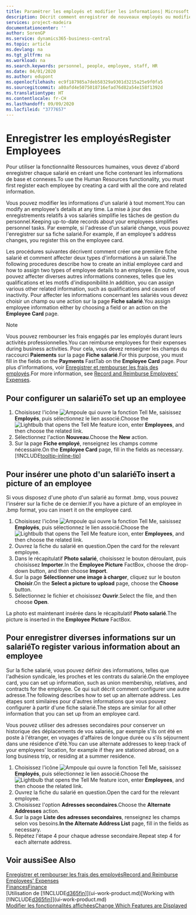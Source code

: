 ```yaml
---
title: Paramétrer les employés et modifier les informations| Microsoft Docs
description: Décrit comment enregistrer de nouveaux employés ou modifier les informations concernant ceux existants.
services: project-madeira
documentationcenter: ''
author: SorenGP
ms.service: dynamics365-business-central
ms.topic: article
ms.devlang: na
ms.tgt_pltfrm: na
ms.workload: na
ms.search.keywords: personnel, people, employee, staff, HR
ms.date: 04/01/2020
ms.author: edupont
ms.openlocfilehash: ec9f187985a7deb58329a9301d3215a25e9f0fa5
ms.sourcegitcommit: a80afd4e5075018716efad76d82a54e158f1392d
ms.translationtype: HT
ms.contentlocale: fr-CH
ms.lasthandoff: 09/09/2020
ms.locfileid: "3777657"
---
```

# <a name="register-employees"></a><span data-ttu-id="dfb7c-103">Enregistrer les employés</span><span class="sxs-lookup"><span data-stu-id="dfb7c-103">Register Employees</span></span>
<span data-ttu-id="dfb7c-104">Pour utiliser la fonctionnalité Ressources humaines, vous devez d'abord enregistrer chaque salarié en créant une fiche contenant les informations de base et connexes.</span><span class="sxs-lookup"><span data-stu-id="dfb7c-104">To use the Human Resources functionality, you must first register each employee by creating a card with all the core and related information.</span></span>

<span data-ttu-id="dfb7c-105">Vous pouvez modifier les informations d'un salarié à tout moment.</span><span class="sxs-lookup"><span data-stu-id="dfb7c-105">You can modify an employee's details at any time.</span></span> <span data-ttu-id="dfb7c-106">La mise à jour des enregistrements relatifs à vos salariés simplifie les tâches de gestion du personnel.</span><span class="sxs-lookup"><span data-stu-id="dfb7c-106">Keeping up-to-date records about your employees simplifies personnel tasks.</span></span> <span data-ttu-id="dfb7c-107">Par exemple, si l'adresse d'un salarié change, vous pouvez l'enregistrer sur sa fiche salarié.</span><span class="sxs-lookup"><span data-stu-id="dfb7c-107">For example, if an employee's address changes, you register this on the employee card.</span></span>

<span data-ttu-id="dfb7c-108">Les procédures suivantes décrivent comment créer une première fiche salarié et comment affecter deux types d'informations à un salarié.</span><span class="sxs-lookup"><span data-stu-id="dfb7c-108">The following procedures describe how to create an initial employee card and how to assign two types of employee details to an employee.</span></span> <span data-ttu-id="dfb7c-109">En outre, vous pouvez affecter diverses autres informations connexes, telles que les qualifications et les motifs d'indisponibilité.</span><span class="sxs-lookup"><span data-stu-id="dfb7c-109">In addition, you can assign various other related information, such as qualifications and causes of inactivity.</span></span> <span data-ttu-id="dfb7c-110">Pour affecter les informations concernant les salariés vous devez choisir un champ ou une action sur la page **Fiche salarié**.</span><span class="sxs-lookup"><span data-stu-id="dfb7c-110">You assign employee information either by choosing a field or an action on the **Employee Card** page.</span></span>

> [!NOTE]  
> <span data-ttu-id="dfb7c-111">Vous pouvez rembourser les frais engagés par les employés durant leurs activités professionnelles.</span><span class="sxs-lookup"><span data-stu-id="dfb7c-111">You can reimburse employees for their expenses during business activities.</span></span> <span data-ttu-id="dfb7c-112">Pour cela, vous devez renseigner les champs du raccourci **Paiements** sur la page **Fiche salarié**.</span><span class="sxs-lookup"><span data-stu-id="dfb7c-112">For this purpose, you must fill in the fields on the **Payments** FastTab on the **Employee Card** page.</span></span> <span data-ttu-id="dfb7c-113">Pour plus d'informations, voir [Enregistrer et rembourser les frais des employés](finance-how-record-reimburse-employee-expenses.md).</span><span class="sxs-lookup"><span data-stu-id="dfb7c-113">For more information, see [Record and Reimburse Employees' Expenses](finance-how-record-reimburse-employee-expenses.md).</span></span>

## <a name="to-set-up-an-employee"></a><span data-ttu-id="dfb7c-114">Pour configurer un salarié</span><span class="sxs-lookup"><span data-stu-id="dfb7c-114">To set up an employee</span></span>
1. <span data-ttu-id="dfb7c-115">Choisissez l'icône ![Ampoule qui ouvre la fonction Tell Me](media/ui-search/search_small.png "Dites-moi ce que vous voulez faire"), saisissez **Employés**, puis sélectionnez le lien associé.</span><span class="sxs-lookup"><span data-stu-id="dfb7c-115">Choose the ![Lightbulb that opens the Tell Me feature](media/ui-search/search_small.png "Tell me what you want to do") icon, enter **Employees**, and then choose the related link.</span></span>
2. <span data-ttu-id="dfb7c-116">Sélectionnez l'action **Nouveau**.</span><span class="sxs-lookup"><span data-stu-id="dfb7c-116">Choose the **New** action.</span></span>
3. <span data-ttu-id="dfb7c-117">Sur la page **Fiche employé**, renseignez les champs comme nécessaire.</span><span class="sxs-lookup"><span data-stu-id="dfb7c-117">On the **Employee Card** page, fill in the fields as necessary.</span></span> [!INCLUDE[tooltip-inline-tip](includes/tooltip-inline-tip_md.md)]

## <a name="to-insert-a-picture-of-an-employee"></a><span data-ttu-id="dfb7c-118">Pour insérer une photo d'un salarié</span><span class="sxs-lookup"><span data-stu-id="dfb7c-118">To insert a picture of an employee</span></span>
<span data-ttu-id="dfb7c-119">Si vous disposez d'une photo d'un salarié au format .bmp, vous pouvez l'insérer sur la fiche de ce dernier.</span><span class="sxs-lookup"><span data-stu-id="dfb7c-119">If you have a picture of an employee in .bmp format, you can insert it on the employee card.</span></span>

1. <span data-ttu-id="dfb7c-120">Choisissez l'icône ![Ampoule qui ouvre la fonction Tell Me](media/ui-search/search_small.png "Dites-moi ce que vous voulez faire"), saisissez **Employés**, puis sélectionnez le lien associé.</span><span class="sxs-lookup"><span data-stu-id="dfb7c-120">Choose the ![Lightbulb that opens the Tell Me feature](media/ui-search/search_small.png "Tell me what you want to do") icon, enter **Employees**, and then choose the related link.</span></span>
2. <span data-ttu-id="dfb7c-121">Ouvrez la fiche du salarié en question.</span><span class="sxs-lookup"><span data-stu-id="dfb7c-121">Open the card for the relevant employee.</span></span>
3. <span data-ttu-id="dfb7c-122">Dans le récapitulatif **Photo salarié**, choisissez le bouton déroulant, puis choisissez **Importer**.</span><span class="sxs-lookup"><span data-stu-id="dfb7c-122">In the **Employee Picture** FactBox, choose the drop-down button, and then choose **Import**.</span></span>
4. <span data-ttu-id="dfb7c-123">Sur la page **Sélectionner une image à charger**, cliquez sur le bouton **Choisir**.</span><span class="sxs-lookup"><span data-stu-id="dfb7c-123">On the **Select a picture to upload** page, choose the **Choose** button.</span></span>
5. <span data-ttu-id="dfb7c-124">Sélectionnez le fichier et choisissez **Ouvrir**.</span><span class="sxs-lookup"><span data-stu-id="dfb7c-124">Select the file, and then choose **Open**.</span></span>

<span data-ttu-id="dfb7c-125">La photo est maintenant insérée dans le récapitulatif **Photo salarié**.</span><span class="sxs-lookup"><span data-stu-id="dfb7c-125">The picture is inserted in the **Employee Picture** FactBox.</span></span>

## <a name="to-register-various-information-about-an-employee"></a><span data-ttu-id="dfb7c-126">Pour enregistrer diverses informations sur un salarié</span><span class="sxs-lookup"><span data-stu-id="dfb7c-126">To register various information about an employee</span></span>
<span data-ttu-id="dfb7c-127">Sur la fiche salarié, vous pouvez définir des informations, telles que l'adhésion syndicale, les proches et les contrats du salarié.</span><span class="sxs-lookup"><span data-stu-id="dfb7c-127">On the employee card, you can set up information, such as union membership, relatives, and contracts for the employee.</span></span> <span data-ttu-id="dfb7c-128">Ce qui suit décrit comment configurer une autre adresse.</span><span class="sxs-lookup"><span data-stu-id="dfb7c-128">The following describes how to set up an alternate address.</span></span> <span data-ttu-id="dfb7c-129">Les étapes sont similaires pour d'autres informations que vous pouvez configurer à partir d'une fiche salarié.</span><span class="sxs-lookup"><span data-stu-id="dfb7c-129">The steps are similar for all other information that you can set up from an employee card.</span></span>

<span data-ttu-id="dfb7c-130">Vous pouvez utiliser des adresses secondaires pour conserver un historique des déplacements de vos salariés, par exemple s'ils ont été en poste à l'étranger, en voyages d'affaires de longue durée ou s'ils séjournent dans une résidence d'été.</span><span class="sxs-lookup"><span data-stu-id="dfb7c-130">You can use alternate addresses to keep track of your employees’ location, for example if they are stationed abroad, on a long business trip, or residing at a summer residence.</span></span>

1. <span data-ttu-id="dfb7c-131">Choisissez l'icône ![Ampoule qui ouvre la fonction Tell Me](media/ui-search/search_small.png "Dites-moi ce que vous voulez faire"), saisissez **Employés**, puis sélectionnez le lien associé.</span><span class="sxs-lookup"><span data-stu-id="dfb7c-131">Choose the ![Lightbulb that opens the Tell Me feature](media/ui-search/search_small.png "Tell me what you want to do") icon, enter **Employees**, and then choose the related link.</span></span>
2. <span data-ttu-id="dfb7c-132">Ouvrez la fiche du salarié en question.</span><span class="sxs-lookup"><span data-stu-id="dfb7c-132">Open the card for the relevant employee.</span></span>
3. <span data-ttu-id="dfb7c-133">Choisissez l'option **Adresses secondaires**.</span><span class="sxs-lookup"><span data-stu-id="dfb7c-133">Choose the **Alternate Addresses** action.</span></span>
4. <span data-ttu-id="dfb7c-134">Sur la page **Liste des adresses secondaires**, renseignez les champs selon vos besoins.</span><span class="sxs-lookup"><span data-stu-id="dfb7c-134">**In the Alternate Address List** page, fill in the fields as necessary.</span></span>
5. <span data-ttu-id="dfb7c-135">Répétez l'étape 4 pour chaque adresse secondaire.</span><span class="sxs-lookup"><span data-stu-id="dfb7c-135">Repeat step 4 for each alternate address.</span></span>

## <a name="see-also"></a><span data-ttu-id="dfb7c-136">Voir aussi</span><span class="sxs-lookup"><span data-stu-id="dfb7c-136">See Also</span></span>
[<span data-ttu-id="dfb7c-137">Enregistrer et rembourser les frais des employés</span><span class="sxs-lookup"><span data-stu-id="dfb7c-137">Record and Reimburse Employees' Expenses</span></span>](finance-how-record-reimburse-employee-expenses.md)  
[<span data-ttu-id="dfb7c-138">Finances</span><span class="sxs-lookup"><span data-stu-id="dfb7c-138">Finance</span></span>](finance.md)  
<span data-ttu-id="dfb7c-139">[Utilisation de [!INCLUDE[d365fin](includes/d365fin_md.md)]](ui-work-product.md)</span><span class="sxs-lookup"><span data-stu-id="dfb7c-139">[Working with [!INCLUDE[d365fin](includes/d365fin_md.md)]](ui-work-product.md)</span></span>  
[<span data-ttu-id="dfb7c-140">Modifier les fonctionnalités affichées</span><span class="sxs-lookup"><span data-stu-id="dfb7c-140">Change Which Features are Displayed</span></span>](ui-experiences.md)
